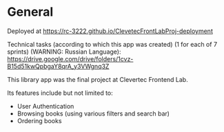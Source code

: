 # General

Deployed at https://rc-3222.github.io/ClevetecFrontLabProj-deployment

Technical tasks (according to which this app was created) (1 for each of 7 sprints) (WARNING: Russian Language): https://drive.google.com/drive/folders/1cvz-B15d51kwQpbgaY8qrA_y3VWgnq3Z

This library app was the final project at Clevertec Frontend Lab. 

Its features include but not limited to:
* User Authentication
* Browsing books (using various filters and search bar)
* Ordering books
